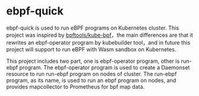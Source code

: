 # ebpf-quick

ebpf-quick is used to run eBPF programs on Kubernetes cluster. This project was inspired by [bpftools/kube-bpf](https://github.com/bpftools/kube-bpf)，the main differences are that it rewrites an ebpf-operator program by kubebuilder tool，and in future this project will support to run eBPF with Wasm sandbox on Kubernetes.

This project includes two part, one is ebpf-operator program, other is run-ebpf program. The ebpf-operator program is used to create a Daemonset resource to run run-ebpf program
on nodes of cluster. The run-ebpf program, as its name,  is used to run an ebpf program on nodes, and provides mapcollector to Prometheus for bpf map data.

